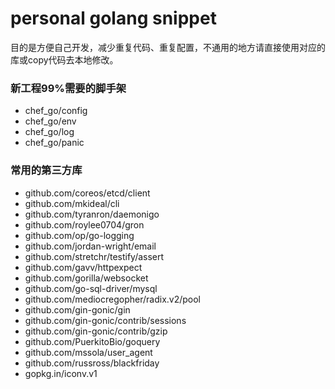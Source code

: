 # personal golang snippet

目的是方便自己开发，减少重复代码、重复配置，不通用的地方请直接使用对应的库或copy代码去本地修改。

### 新工程99%需要的脚手架

* chef_go/config
* chef_go/env
* chef_go/log
* chef_go/panic

### 常用的第三方库

* github.com/coreos/etcd/client
* github.com/mkideal/cli
* github.com/tyranron/daemonigo
* github.com/roylee0704/gron
* github.com/op/go-logging
* github.com/jordan-wright/email
* github.com/stretchr/testify/assert
* github.com/gavv/httpexpect
* github.com/gorilla/websocket
* github.com/go-sql-driver/mysql
* github.com/mediocregopher/radix.v2/pool
* github.com/gin-gonic/gin
* github.com/gin-gonic/contrib/sessions
* github.com/gin-gonic/contrib/gzip
* github.com/PuerkitoBio/goquery
* github.com/mssola/user_agent
* github.com/russross/blackfriday
* gopkg.in/iconv.v1
